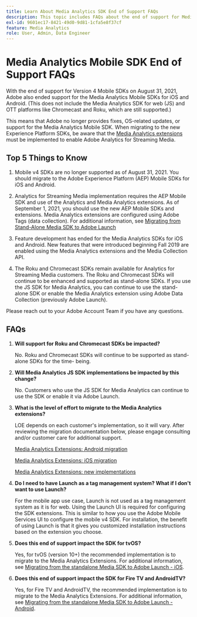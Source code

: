 ```yaml
---
title: Learn About Media Analytics SDK End of Support FAQs
description: This topic includes FAQs about the end of support for Media Analytics SDKs.
exl-id: 9601ec17-8421-49d0-9d81-1cfa5e8f37cf
feature: Media Analytics
role: User, Admin, Data Engineer
---
```

# Media Analytics Mobile SDK End of Support FAQs

With the end of support for Version 4 Mobile SDKs on August 31, 2021, Adobe also ended support for the Media Analytics Mobile SDKs for iOS and Android. (This does not include the Media Analytics SDK for web (JS) and OTT platforms like Chromecast and Roku, which are still supported.) 

This means that Adobe no longer provides fixes, OS-related updates, or support for the Media Analytics Mobile SDK. When migrating to the new Experience Platform SDKs, be aware that the [Media Analytics extensions](https://developer.adobe.com/client-sdks/documentation/adobe-media-analytics/) must be implemented to enable Adobe Analytics for Streaming Media.


## Top 5 Things to Know

1. Mobile v4 SDKs are no longer supported as of August 31, 2021. You should migrate to the Adobe Experience Platform (AEP) Mobile SDKs for iOS and Android.

1. Analytics for Streaming Media implementation requires the AEP Mobile SDK and use of the Analytics and Media Analytics extensions. As of September 1, 2021, you should use the new AEP Mobile SDKs and extensions.  Media Analytics extensions are configured using Adobe Tags (data collection). For additional information, see [Migrating from Stand-Alone Media SDK to Adobe Launch](/help/legacy/sdk-to-launch/sdk-to-launch-migration.md)

1. Feature development has ended for the Media Analytics SDKs for iOS and Android. New features that were introduced beginning Fall 2019 are enabled using the Media Analytics extensions and the Media Collection API.

1. The Roku and Chromecast SDKs remain available for Analytics for Streaming Media customers. The Roku and Chromecast SDKs will continue to be enhanced and supported as stand-alone SDKs. If you use the JS SDK for Media Analytics, you can continue to use the stand-alone SDK or enable the Media Analytics extension using Adobe Data Collection (previously Adobe Launch).

Please reach out to your Adobe Account Team if you have any questions.

## FAQs

1. **Will support for Roku and Chromecast SDKs be impacted?​**

   No.  Roku and Chromecast SDKs will continue to be supported as stand-alone SDKs for the time- being.​
​
1. **Will Media Analytics JS SDK implementations be impacted by this change?​**

   No.  Customers who use the JS SDK for Media Analytics can continue to use the SDK or enable it via Adobe Launch.
​
1. **What is the level of effort to migrate to the Media Analytics extensions?​**

   LOE depends on each customer's implementation, so it will vary.  After reviewing the migration documentation below, please engage consulting and/or customer care for additional support.

    [Media Analytics Extensions: Android migration](/help/legacy/sdk-to-launch/sdk-to-launch-migration-platforms/sdk-to-launch-migration-android.md)

   [Media Analytics Extensions: iOS migration](/help/legacy/sdk-to-launch/sdk-to-launch-migration-platforms/sdk-to-launch-migration-ios.md)

   [Media Analytics Extensions: new implementations](https://developer.adobe.com/client-sdks/documentation/adobe-media-analytics/)

1. **Do I need to have Launch as a tag management system? What if I don't want to use Launch?**

   For the mobile app use case, Launch is not used as a tag management system as it is for web. Using the Launch UI is required for configuring the SDK extensions. This is similar to how you use the Adobe Mobile Services UI to configure the mobile v4 SDK. For installation, the benefit of using Launch is that it gives you customized installation instructions based on the extension you choose.

1. **Does this end of support impact the SDK for tvOS?**

   Yes, for tvOS (version 10+) the recommended implementation is to migrate to the Media Analytics Extensions. For additional information, see [Migrating from the standalone Media SDK to Adobe Launch - iOS](/help/legacy/sdk-to-launch/sdk-to-launch-migration-platforms/sdk-to-launch-migration-ios.md).

1. **Does this end of support impact the SDK for Fire TV and AndroidTV?​**

   Yes, for Fire TV and AndroidTV, the recommended implementation is to migrate to the Media Analytics Extensions. For additional information, see [Migrating from the standalone Media SDK to Adobe Launch - Android](/help/legacy/sdk-to-launch/sdk-to-launch-migration-platforms/sdk-to-launch-migration-android.md).
